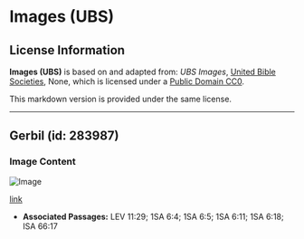 # Images (UBS)

## License Information

**Images (UBS)** is based on and adapted from: _UBS Images_, [United Bible Societies](https://unitedbiblesocieties.org/), None, which is licensed under a [Public Domain CC0](https://creativecommons.org/public-domain/cc0/).

This markdown version is provided under the same license.



--------------------------------

## Gerbil (id: 283987)

### Image Content

![Image](https://cdn.aquifer.bible/aquifer-content/resources/Media/WEB-0262_gerbil.jpg)

[link](https://cdn.aquifer.bible/aquifer-content/resources/Media/WEB-0262_gerbil.jpg)

* **Associated Passages:** LEV 11:29; 1SA 6:4; 1SA 6:5; 1SA 6:11; 1SA 6:18; ISA 66:17

